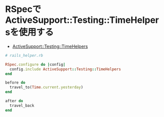 # RSpecでActiveSupport::Testing::TimeHelpersを使用する
- [ActiveSupport::Testing::TimeHelpers](https://api.rubyonrails.org/classes/ActiveSupport/Testing/TimeHelpers.html)

```ruby
# rails_helper.rb

RSpec.configure do |config|
  config.include ActiveSupport::Testing::TimeHelpers
end
```

```ruby
before do
  travel_to(Time.current.yesterday)
end

after do
  travel_back
end
```
